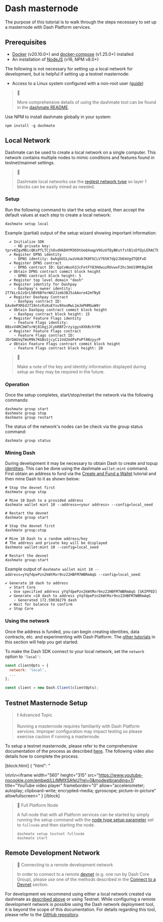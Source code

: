 # Dash masternode

The purpose of this tutorial is to walk through the steps necessary to set up a masternode with Dash Platform services.

## Prerequisites
- [Docker](https://docs.docker.com/engine/install/) (v20.10.0+) and [docker-compose](https://docs.docker.com/compose/install/) (v1.25.0+) installed
- An installation of [NodeJS](https://nodejs.org/en/download/) (v16, NPM v8.0+)

The following is not necessary for setting up a local network for development, but is helpful if setting up a testnet masternode:
- Access to a Linux system configured with a non-root user ([guide](https://docs.dash.org/en/stable/masternodes/setup.html#set-up-your-vps))


> 📘
>
> More comprehensive details of using the dashmate tool can be found in the [dashmate README](https://github.com/dashevo/platform/tree/master/packages/dashmate).

Use NPM to install dashmate globally in your system:

```shell
npm install -g dashmate
``` 

## Local Network

Dashmate can be used to create a local network on a single computer. This network contains multiple nodes to mimic conditions and features found in testnet/mainnet settings.

> 📘 
>
> Dashmate local networks use the [regtest network type](../../reference/glossary.md#regtest) so layer 1 blocks can be easily mined as needed. 

### Setup

Run the following command to start the setup wizard, then accept the default values at each step to create a local network:

```shell
dashmate setup local
``` 

Example (partial) output of the setup wizard showing important information:
```
  ✔ Initialize SDK
    › HD private key: tprv8ZgxMBicQKsPfLTCjh8vdHkDHYM369tUeQ4aqpV9GzUfQyBKutfstB1sDfQyLERACTEYy5Qjph42gBiqqnqYmXJZZqRc4PQssGzbvwJXHnN
  ✔ Register DPNS identity
    › DPNS identity: 6whgUd1LzwzU4ob7K8FGCLV765K7dp2JbEmVgdTQEFxD
  ✔ Register DPNS contract
    › DPNS contract ID: EpCvWuoh3JcFetFY83HdwuzRUvwxF2hc3mU19MtBg2kK
  ✔ Obtain DPNS contract commit block height
    › DPNS contract block height: 5
  ✔ Register top level domain "dash"
  ✔ Register identity for Dashpay
    › Dashpay's owner identity: 2T7kLcbJzQrLhBV6BferW42Jimb3BJ5zAAore42mfNyE
  ✔ Register Dashpay Contract
    › Dashpay contract ID: EAv8ePXREdJ719ntcRiKuEYxv9XooMwL1mJmPHMGuW9r
  ✔ Obtain Dashpay contract commit block height
    › Dashpay contract block height: 15
  ✔ Register Feature Flags identity
    › Feature Flags identity: 8BsvV4RCbW7srWj81kgjJCykRBF2rzyigys8XkBchY96
  ✔ Register Feature Flags contract
    › Feature Flags contract ID: JDrDAGVqTWsM9k7KGBsSjcyC11Vd2UdPxPoPf4NzyyrP
  ✔ Obtain Feature Flags contract commit block height
    › Feature Flags contract block height: 20

```

> 📘
>
> Make a note of the key and identity information displayed during setup as they may be required in the future.

### Operation

Once the setup completes, start/stop/restart the network via the following commands:

```shell
dashmate group start
dashmate group stop
dashmate group restart
``` 

The status of the network's nodes can be check via the group status command:

```shell
dashmate group status
``` 

### Mining Dash

During development it may be necessary to obtain Dash to create and topup [identities](../../explanations/identity.md). This can be done using the dashmate `wallet:mint` command. First obtain an address to fund via the [Create and Fund a Wallet](../../tutorials/create-and-fund-a-wallet.md) tutorial and then mine Dash to it as shown below:

```shell Mine to provided address
# Stop the devnet first
dashmate group stop

# Mine 10 Dash to a provided address
dashmate wallet mint 10 --address=<your address> --config=local_seed

# Restart the devnet
dashmate group start
```
```shell Mine to new address
# Stop the devnet first
dashmate group:stop

# Mine 10 Dash to a random address/key
# The address and private key will be displayed
dashmate wallet:mint 10 --config=local_seed

# Restart the devnet
dashmate group:start
```

Example output of `dashmate wallet mint 10 --address=yYqfdpePzn2kWtMxr9nz22HBFM7WBRmAqG --config=local_seed`:

```text
✔ Generate 10 dash to address
  ✔ Start Core
  ↓ Use specified address yYqfdpePzn2kWtMxr9nz22HBFM7WBRmAqG [SKIPPED]
  ✔ Generate ≈10 dash to address yYqfdpePzn2kWtMxr9nz22HBFM7WBRmAqG
    › Generated 172.59038279 dash
  ✔ Wait for balance to confirm
  ✔ Stop Core
``` 

### Using the network

Once the address is funded, you can begin creating identities, data contracts, etc. and experimenting with Dash Platform. The [other tutorials](../../tutorials/introduction.md) in this section will help you get started.

To make the Dash SDK connect to your local network, set the `network` option to `'local'`:

```javascript
const clientOpts = {
  network: 'local',
  ...
};

const client = new Dash.Client(clientOpts);
``` 

## Testnet Masternode Setup

> ❗️ Advanced Topic
>
> Running a masternode requires familiarity with Dash Platform services. Improper configuration may impact testing so please exercise caution if running a masternode.

To setup a testnet masternode, please refer to the comprehensive documentation of the process as described [here](https://docs.dash.org/en/stable/masternodes/setup-testnet.html#dashmate-installation). The following video also details how to complete the process.

[block:html]
{
  "html": "<div></div>\n\n<style></style>\n<iframe width=\"560\" height=\"315\" src=\"https://www.youtube-nocookie.com/embed/LLiMMXSAfeU?rel=0&modestbranding=1\" title=\"YouTube video player\" frameborder=\"0\" allow=\"accelerometer; autoplay; clipboard-write; encrypted-media; gyroscope; picture-in-picture\" allowfullscreen></iframe>"
}
[/block]

> 📘 Full Platform Node
>
> A full node that with all Platform services can be started by simply running the setup command with the [node type setup parameter](https://github.com/dashevo/platform/tree/master/packages/dashmate#setup-node) set to  `fullnode` and then starting the node.
> ```
> dashmate setup testnet fullnode
> dashmate start
> ```

## Remote Development Network

> 📘 Connecting to a remote development network
>
> In order to connect to a remote [devnet](../../reference/glossary.md#devnet) (e.g. one run by Dash Core Group), please use one of the methods described in the [Connect to a Devnet](../../tutorials/connecting-to-testnet.md#connect-to-a-devnet) section.

For development we recommend using either a local network created via dashmate as [described above](#local-network) or using Testnet. While configuring a remote development network is possible using the Dash network deployment tool, it is beyond the scope of this documentation. For details regarding this tool, please refer to the [GitHub repository](https://github.com/dashevo/dash-network-deploy).